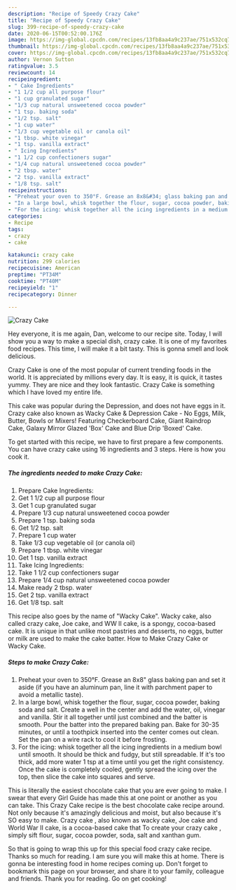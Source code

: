 ```yaml
---
description: "Recipe of Speedy Crazy Cake"
title: "Recipe of Speedy Crazy Cake"
slug: 399-recipe-of-speedy-crazy-cake
date: 2020-06-15T00:52:00.176Z
image: https://img-global.cpcdn.com/recipes/13fb8aa4a9c237ae/751x532cq70/crazy-cake-recipe-main-photo.jpg
thumbnail: https://img-global.cpcdn.com/recipes/13fb8aa4a9c237ae/751x532cq70/crazy-cake-recipe-main-photo.jpg
cover: https://img-global.cpcdn.com/recipes/13fb8aa4a9c237ae/751x532cq70/crazy-cake-recipe-main-photo.jpg
author: Vernon Sutton
ratingvalue: 3.5
reviewcount: 14
recipeingredient:
- " Cake Ingredients"
- "1 1/2 cup all purpose flour"
- "1 cup granulated sugar"
- "1/3 cup natural unsweetened cocoa powder"
- "1 tsp. baking soda"
- "1/2 tsp. salt"
- "1 cup water"
- "1/3 cup vegetable oil or canola oil"
- "1 tbsp. white vinegar"
- "1 tsp. vanilla extract"
- " Icing Ingredients"
- "1 1/2 cup confectioners sugar"
- "1/4 cup natural unsweetened cocoa powder"
- "2 tbsp. water"
- "2 tsp. vanilla extract"
- "1/8 tsp. salt"
recipeinstructions:
- "Preheat your oven to 350°F. Grease an 8x8&#34; glass baking pan and set it aside (if you have an aluminum pan, line it with parchment paper to avoid a metallic taste)."
- "In a large bowl, whisk together the flour, sugar, cocoa powder, baking soda and salt. Create a well in the center and add the water, oil, vinegar and vanilla. Stir it all together until just combined and the batter is smooth. Pour the batter into the prepared baking pan. Bake for 30-35 minutes, or until a toothpick inserted into the center comes out clean. Set the pan on a wire rack to cool it before frosting."
- "For the icing: whisk together all the icing ingredients in a medium bowl until smooth. It should be thick and fudgy, but still spreadable. If it&#39;s too thick, add more water 1 tsp at a time until you get the right consistency. Once the cake is completely cooled, gently spread the icing over the top, then slice the cake into squares and serve."
categories:
- Recipe
tags:
- crazy
- cake

katakunci: crazy cake 
nutrition: 299 calories
recipecuisine: American
preptime: "PT34M"
cooktime: "PT40M"
recipeyield: "1"
recipecategory: Dinner

---
```



![Crazy Cake](https://img-global.cpcdn.com/recipes/13fb8aa4a9c237ae/751x532cq70/crazy-cake-recipe-main-photo.jpg)

Hey everyone, it is me again, Dan, welcome to our recipe site. Today, I will show you a way to make a special dish, crazy cake. It is one of my favorites food recipes. This time, I will make it a bit tasty. This is gonna smell and look delicious.

Crazy Cake is one of the most popular of current trending foods in the world. It is appreciated by millions every day. It is easy, it is quick, it tastes yummy. They are nice and they look fantastic. Crazy Cake is something which I have loved my entire life.

This cake was popular during the Depression, and does not have eggs in it. Crazy cake also known as Wacky Cake &amp; Depression Cake - No Eggs, Milk, Butter, Bowls or Mixers! Featuring Checkerboard Cake, Giant Raindrop Cake, Galaxy Mirror Glazed &#39;Box&#39; Cake and Blue Drip &#39;Boxed&#39; Cake.


To get started with this recipe, we have to first prepare a few components. You can have crazy cake using 16 ingredients and 3 steps. Here is how you cook it.

<!--inarticleads1-->

##### The ingredients needed to make Crazy Cake:

1. Prepare  Cake Ingredients:
1. Get 1 1/2 cup all purpose flour
1. Get 1 cup granulated sugar
1. Prepare 1/3 cup natural unsweetened cocoa powder
1. Prepare 1 tsp. baking soda
1. Get 1/2 tsp. salt
1. Prepare 1 cup water
1. Take 1/3 cup vegetable oil (or canola oil)
1. Prepare 1 tbsp. white vinegar
1. Get 1 tsp. vanilla extract
1. Take  Icing Ingredients:
1. Take 1 1/2 cup confectioners sugar
1. Prepare 1/4 cup natural unsweetened cocoa powder
1. Make ready 2 tbsp. water
1. Get 2 tsp. vanilla extract
1. Get 1/8 tsp. salt


This recipe also goes by the name of &#34;Wacky Cake&#34;. Wacky cake, also called crazy cake, Joe cake, and WW II cake, is a spongy, cocoa-based cake. It is unique in that unlike most pastries and desserts, no eggs, butter or milk are used to make the cake batter. How to Make Crazy Cake or Wacky Cake. 

<!--inarticleads2-->

##### Steps to make Crazy Cake:

1. Preheat your oven to 350°F. Grease an 8x8&#34; glass baking pan and set it aside (if you have an aluminum pan, line it with parchment paper to avoid a metallic taste).
1. In a large bowl, whisk together the flour, sugar, cocoa powder, baking soda and salt. Create a well in the center and add the water, oil, vinegar and vanilla. Stir it all together until just combined and the batter is smooth. Pour the batter into the prepared baking pan. Bake for 30-35 minutes, or until a toothpick inserted into the center comes out clean. Set the pan on a wire rack to cool it before frosting.
1. For the icing: whisk together all the icing ingredients in a medium bowl until smooth. It should be thick and fudgy, but still spreadable. If it&#39;s too thick, add more water 1 tsp at a time until you get the right consistency. Once the cake is completely cooled, gently spread the icing over the top, then slice the cake into squares and serve.


This is literally the easiest chocolate cake that you are ever going to make. I swear that every Girl Guide has made this at one point or another as you can take. This Crazy Cake recipe is the best chocolate cake recipe around. Not only because it&#39;s amazingly delicious and moist, but also because it&#39;s SO easy to make. Crazy cake , also known as wacky cake, Joe cake and World War II cake, is a cocoa-based cake that To create your crazy cake , simply sift flour, sugar, cocoa powder, soda, salt and xanthan gum. 

So that is going to wrap this up for this special food crazy cake recipe. Thanks so much for reading. I am sure you will make this at home. There is gonna be interesting food in home recipes coming up. Don't forget to bookmark this page on your browser, and share it to your family, colleague and friends. Thank you for reading. Go on get cooking!
